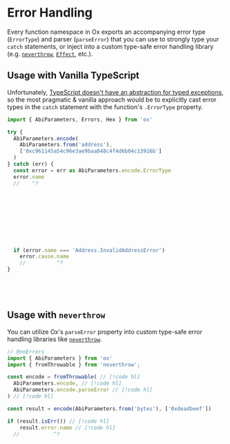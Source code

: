 # Error Handling 

Every function namespace in Ox exports an accompanying error type (`ErrorType`) and parser (`parseError`) that you can use to strongly type your `catch` statements, or inject into a custom type-safe error handling library (e.g. [`neverthrow`](https://github.com/supermacro/neverthrow), [`Effect`](https://effect.website/), etc.).

<!-- These types come in the form of `{function}.ErrorType`. For example, the `Abi.encodeParameters` action exports a `Abi.encodeParameters.ErrorType` type. -->

## Usage with Vanilla TypeScript

Unfortunately, [TypeScript doesn't have an abstraction for typed exceptions](https://github.com/microsoft/TypeScript/issues/13219), so the most pragmatic & vanilla approach would be to explicitly cast error types in the `catch` statement with the function's `.ErrorType` property.

```ts twoslash
import { AbiParameters, Errors, Hex } from 'ox'

try {
  AbiParameters.encode(
    AbiParameters.from('address'), 
    ['0xc961145a54c96e3ae9baa048c4f4d6b04c13916b']
  )
} catch (err) {
  const error = err as AbiParameters.encode.ErrorType
  error.name
  //    ^? 










  if (error.name === 'Address.InvalidAddressError') 
    error.cause.name
    //          ^? 
}






```

## Usage with `neverthrow`

You can utilize Ox's `parseError` property into custom type-safe error handling libraries like [`neverthrow`](https://github.com/supermacro/neverthrow).

```ts twoslash
// @noErrors
import { AbiParameters } from 'ox'
import { fromThrowable } from 'neverthrow';

const encode = fromThrowable( // [!code hl]
  AbiParameters.encode, // [!code hl]
  AbiParameters.encode.parseError // [!code hl]
) // [!code hl]

const result = encode(AbiParameters.from('bytes'), ['0xdeadbeef'])

if (result.isErr()) // [!code hl]
	result.error.name // [!code hl]
  //           ^?







```

